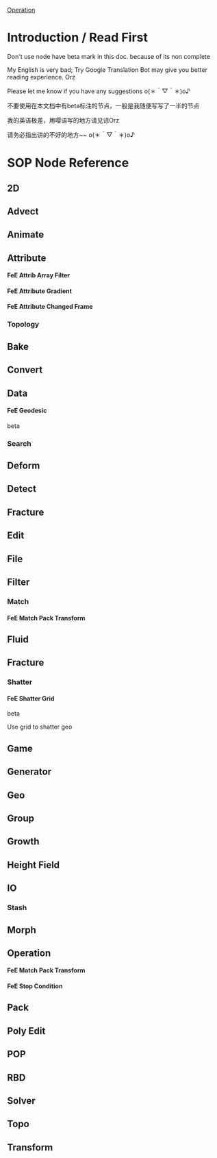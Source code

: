

<a href="#Operation">Operation</a>

# Introduction / Read First

Don't use node have beta mark in this doc. because of its non complete

My English is very bad; Try Google Translation Bot may give you better reading experience.  Orz

Please let me know if you have any suggestions o(＊＾▽＾＊)o♪

不要使用在本文档中有beta标注的节点，一般是我随便写写了一半的节点

我的英语极差，用嘤语写的地方请见谅Orz

请务必指出讲的不好的地方~~ o(＊＾▽＾＊)o♪



# SOP Node Reference

## 2D

## Advect

## Animate

## Attribute

#### FeE Attrib Array Filter



#### FeE Attribute Gradient

#### FeE Attribute Changed Frame



### Topology

## Bake

## Convert

## Data

#### FeE Geodesic

beta

### Search



## Deform

## Detect

## Fracture

## Edit

## File

## Filter

### Match

#### FeE Match Pack Transform

## Fluid



## Fracture

### Shatter

#### FeE Shatter Grid

beta

Use grid to shatter geo



## Game

## Generator

## Geo

## Group

## Growth

## Height Field

## IO

### Stash

## Morph

## Operation

#### FeE Match Pack Transform

#### FeE Stop Condition



## Pack

## Poly Edit

## POP

## RBD

## Solver



## Topo

## Transform



